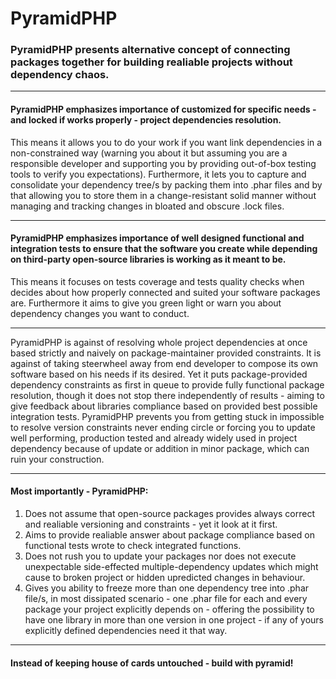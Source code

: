 PyramidPHP
==========

### PyramidPHP presents alternative concept of connecting packages together for building realiable projects without dependency chaos.

---

#### PyramidPHP emphasizes importance of customized for specific needs - and locked if works properly - project dependencies resolution.

This means it allows you to do your work if you want link dependencies in a non-constrained way (warning you about it but assuming
you are a responsible developer and supporting you by providing out-of-box testing tools to verify you expectations). Furthermore,
it lets you to capture and consolidate your dependency tree/s by packing them into .phar files and by that allowing you to store them 
in a change-resistant solid manner without managing and tracking changes in bloated and obscure .lock files.

---

#### PyramidPHP emphasizes importance of well designed functional and integration tests to ensure that the software you create while depending on third-party open-source libraries is working as it meant to be.

This means it focuses on tests coverage and tests quality checks when decides about how properly connected and suited your 
software packages are. Furthermore it aims to give you green light or warn you about dependency changes you want to conduct.

---

PyramidPHP is against of resolving whole project dependencies at once based strictly and naively on package-maintainer provided constraints. It is against of taking steerwheel away from end developer to compose its own software based on his needs if its 
desired. Yet it puts package-provided dependency constraints as first in queue to provide fully functional package resolution,
though it does not stop there independently of results - aiming to give feedback about libraries compliance based on provided best 
possible integration tests. PyramidPHP prevents you from getting stuck in impossible to resolve version constraints never ending circle or forcing you to update well performing, production tested and already widely used in project dependency because of update or addition in minor package, which can ruin your construction.

---

#### Most importantly - PyramidPHP:
1. Does not assume that open-source packages provides always correct and realiable versioning and constraints - yet it look at
   it first.
2. Aims to provide realiable answer about package compliance based on functional tests wrote to check integrated functions.
3. Does not rush you to update your packages nor does not execute unexpectable side-effected multiple-dependency updates which
   might cause to broken project or hidden upredicted changes in behaviour.
4. Gives you ability to freeze more than one dependency tree into .phar file/s, in most dissipated scenario - one .phar file
   for each and every package your project explicitly depends on - offering the possibility to have one library in more than one 
   version in one project - if any of yours explicitly defined dependencies need it that way.
   
---
#### Instead of keeping house of cards untouched - build with pyramid!
